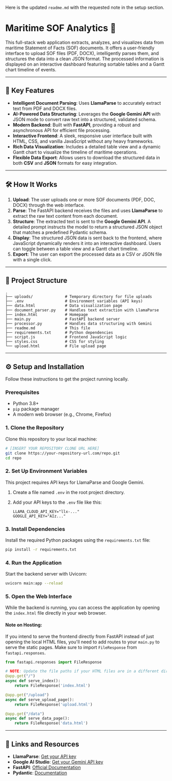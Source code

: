Here is the updated `readme.md` with the requested note in the setup section.

# Maritime SOF Analytics 🚢

This full-stack web application extracts, analyzes, and visualizes data from maritime Statement of Facts (SOF) documents. It offers a user-friendly interface to upload SOF files (PDF, DOCX), intelligently parses them, and structures the data into a clean JSON format. The processed information is displayed on an interactive dashboard featuring sortable tables and a Gantt chart timeline of events.

-----

## 🚀 Key Features

  * **Intelligent Document Parsing**: Uses **LlamaParse** to accurately extract text from PDF and DOCX files.
  * **AI-Powered Data Structuring**: Leverages the **Google Gemini API** with JSON mode to convert raw text into a structured, validated schema.
  * **Modern Backend**: Built with **FastAPI**, providing a robust and asynchronous API for efficient file processing.
  * **Interactive Frontend**: A sleek, responsive user interface built with HTML, CSS, and vanilla JavaScript without any heavy frameworks.
  * **Rich Data Visualization**: Includes a detailed table view and a dynamic Gantt chart to visualize the timeline of maritime operations.
  * **Flexible Data Export**: Allows users to download the structured data in both **CSV** and **JSON** formats for easy integration.
    
-----

## 🛠️ How It Works

1.  **Upload**: The user uploads one or more SOF documents (PDF, DOC, DOCX) through the web interface.
2.  **Parse**: The FastAPI backend receives the files and uses **LlamaParse** to extract the raw text content from each document.
3.  **Structure**: The extracted text is sent to the **Google Gemini API**. A detailed prompt instructs the model to return a structured JSON object that matches a predefined Pydantic schema.
4.  **Display**: The structured JSON data is sent back to the frontend, where JavaScript dynamically renders it into an interactive dashboard. Users can toggle between a table view and a Gantt chart timeline.
5.  **Export**: The user can export the processed data as a CSV or JSON file with a single click.

-----

## 📂 Project Structure

```
.
├── uploads/              # Temporary directory for file uploads
├── .env                  # Environment variables (API keys)
├── data.html             # Data visualization page
├── document_parser.py    # Handles text extraction with LlamaParse
├── index.html            # Homepage
├── main.py               # FastAPI backend server
├── processor.py          # Handles data structuring with Gemini
├── readme.md             # This file
├── requirements.txt      # Python dependencies
├── script.js             # Frontend JavaScript logic
├── styles.css            # CSS for styling
└── upload.html           # File upload page
```

-----

## ⚙️ Setup and Installation

Follow these instructions to get the project running locally.

### Prerequisites

  * Python 3.8+
  * `pip` package manager
  * A modern web browser (e.g., Chrome, Firefox)

### 1\. Clone the Repository

Clone this repository to your local machine:

```bash
# [INSERT YOUR REPOSITORY CLONE URL HERE]
git clone https://your-repository-url.com/repo.git
cd repo
```

### 2\. Set Up Environment Variables

This project requires API keys for LlamaParse and Google Gemini.

1.  Create a file named `.env` in the root project directory.

2.  Add your API keys to the `.env` file like this:

    ```env
    LLAMA_CLOUD_API_KEY="llx-..."
    GOOGLE_API_KEY="AIz..."
    ```

### 3\. Install Dependencies

Install the required Python packages using the `requirements.txt` file:

```bash
pip install -r requirements.txt
```

### 4\. Run the Application

Start the backend server with Uvicorn:

```bash
uvicorn main:app --reload
```

### 5\. Open the Web Interface

While the backend is running, you can access the application by opening the `index.html` file directly in your web browser.

#### **Note on Hosting:**

If you intend to serve the frontend directly from FastAPI instead of just opening the local HTML files, you'll need to add routes to your `main.py` to serve the static pages. Make sure to import `FileResponse` from `fastapi.responses`.

```python
from fastapi.responses import FileResponse

# NOTE: Update the file paths if your HTML files are in a different directory.
@app.get("/")
async def serve_index():
    return FileResponse('index.html')

@app.get("/upload")
async def serve_upload_page():
    return FileResponse('upload.html')

@app.get("/data")
async def serve_data_page():
    return FileResponse('data.html')
```

-----

## 🔗 Links and Resources

  * **LlamaParse**: [Get your API key](https://www.google.com/search?q=https://cloud.llamaindex.ai/)
  * **Google AI Studio**: [Get your Gemini API key](https://aistudio.google.com/app/apikey)
  * **FastAPI**: [Official Documentation](https://fastapi.tiangolo.com/)
  * **Pydantic**: [Documentation](https://docs.pydantic.dev/latest/)
